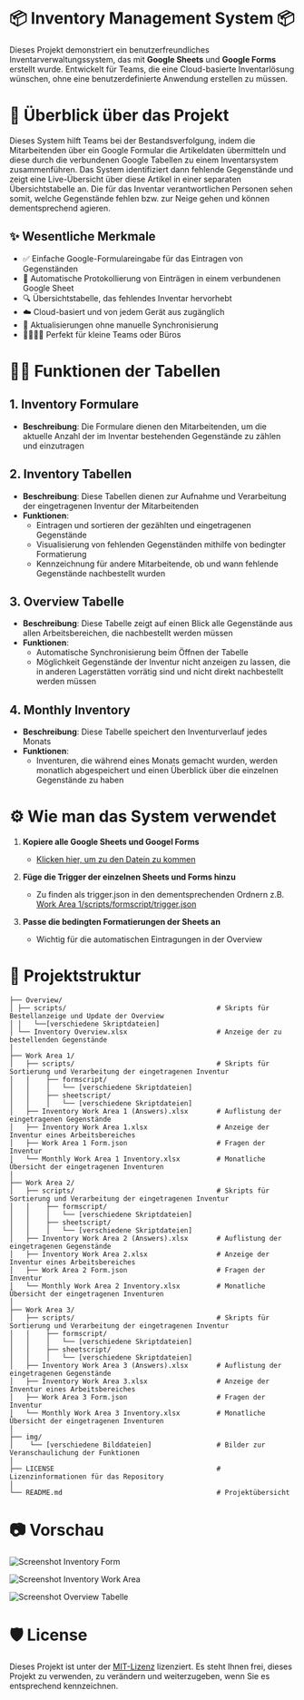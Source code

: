 # 📦 Inventory Management System 📦

Dieses Projekt demonstriert ein benutzerfreundliches Inventarverwaltungssystem, das mit **Google Sheets** und **Google Forms** erstellt wurde. Entwickelt für Teams, die eine  Cloud-basierte Inventarlösung wünschen, ohne eine benutzerdefinierte Anwendung erstellen zu müssen.

# 📖 Überblick über das Projekt

Dieses System hilft Teams bei der Bestandsverfolgung, indem die Mitarbeitenden über ein Google Formular die Artikeldaten übermitteln und diese durch die verbundenen Google Tabellen zu einem Inventarsystem zusammenführen.
Das System identifiziert dann fehlende Gegenstände und zeigt eine Live-Übersicht über diese Artikel in einer separaten Übersichtstabelle an.
Die für das Inventar verantwortlichen Personen sehen somit, welche Gegenstände fehlen bzw. zur Neige gehen und können dementsprechend agieren.

## ✨ Wesentliche Merkmale

- ✅ Einfache Google-Formulareingabe für das Eintragen von Gegenständen
- 📄 Automatische Protokollierung von Einträgen in einem verbundenen Google Sheet
- 🔍 Übersichtstabelle, das fehlendes Inventar hervorhebt
- ☁️ Cloud-basiert und von jedem Gerät aus zugänglich
- 🔄 Aktualisierungen ohne manuelle Synchronisierung
- 👨‍👩‍👧‍👦 Perfekt für kleine Teams oder Büros

# 🧑‍💻 Funktionen der Tabellen

## 1. **Inventory Formulare**
- **Beschreibung**: Die Formulare dienen den Mitarbeitenden, um die aktuelle Anzahl der im Inventar bestehenden Gegenstände zu zählen und einzutragen

## 2. **Inventory Tabellen**
- **Beschreibung**: Diese Tabellen dienen zur Aufnahme und Verarbeitung der eingetragenen Inventur der Mitarbeitenden
- **Funktionen**:
  - Eintragen und sortieren der gezählten und eingetragenen Gegenstände
  - Visualisierung von fehlenden Gegenständen mithilfe von bedingter Formatierung
  - Kennzeichnung für andere Mitarbeitende, ob und wann fehlende Gegenstände nachbestellt wurden

## 3. **Overview Tabelle**
- **Beschreibung**: Diese Tabelle zeigt auf einen Blick alle Gegenstände aus allen Arbeitsbereichen, die nachbestellt werden müssen
- **Funktionen**:
  - Automatische Synchronisierung beim Öffnen der Tabelle
  - Möglichkeit Gegenstände der Inventur nicht anzeigen zu lassen, die in anderen Lagerstätten vorrätig sind und nicht direkt nachbestellt werden müssen


## 4. **Monthly Inventory**
- **Beschreibung**: Diese Tabelle speichert den Inventurverlauf jedes Monats
- **Funktionen**:
  - Inventuren, die während eines Monats gemacht wurden, werden monatlich abgespeichert und einen Überblick über die einzelnen Gegenstände zu haben

# ⚙️ Wie man das System verwendet

1. **Kopiere alle Google Sheets und Googel Forms**  
   - [Klicken hier, um zu den Datein zu kommen](https://drive.google.com/drive/folders/1OyHtgi2f7gH7NRjT6i2nvqzGMOVwZifn) 

2. **Füge die Trigger der einzelnen Sheets und Forms hinzu**  
   - Zu finden als trigger.json in den dementsprechenden Ordnern z.B. [Work Area 1/scripts/formscript/trigger.json](https://github.com/kruczekolaf/Inventory-Management/blob/main/Work%20Area%201/scripts/formscript/trigger.json) 

3. **Passe die bedingten Formatierungen der Sheets an**  
   - Wichtig für die automatischen Eintragungen in der Overview

# 📁 Projektstruktur

```
├── Overview/                                   
│ ├── scripts/                                     # Skripts für Bestellanzeige und Update der Overview
│ │   └──[verschiedene Skriptdateien]
│ └── Inventory Overview.xlsx                      # Anzeige der zu bestellenden Gegenstände
│
├── Work Area 1/
│   ├── scripts/                                   # Skripts für Sortierung und Verarbeitung der eingetragenen Inventur
│   │    ├── formscript/
│   │    │   └── [verschiedene Skriptdateien]
│   │    ├── sheetscript/
│   │    │   └── [verschiedene Skriptdateien]
│   ├── Inventory Work Area 1 (Answers).xlsx       # Auflistung der eingetragenen Gegenstände
│   ├── Inventory Work Area 1.xlsx                 # Anzeige der Inventur eines Arbeitsbereiches
│   ├── Work Area 1 Form.json                      # Fragen der Inventur
│   └── Monthly Work Area 1 Inventory.xlsx         # Monatliche Übersicht der eingetragenen Inventuren
│
├── Work Area 2/          
│   ├── scripts/                                   # Skripts für Sortierung und Verarbeitung der eingetragenen Inventur
│   │    ├── formscript/
│   │    │   └── [verschiedene Skriptdateien]
│   │    ├── sheetscript/
│   │    │   └── [verschiedene Skriptdateien]
│   ├── Inventory Work Area 2 (Answers).xlsx       # Auflistung der eingetragenen Gegenstände
│   ├── Inventory Work Area 2.xlsx                 # Anzeige der Inventur eines Arbeitsbereiches
│   ├── Work Area 2 Form.json                      # Fragen der Inventur
│   └── Monthly Work Area 2 Inventory.xlsx         # Monatliche Übersicht der eingetragenen Inventuren
│
├── Work Area 3/
│   ├── scripts/                                   # Skripts für Sortierung und Verarbeitung der eingetragenen Inventur
│   │    ├── formscript/
│   │    │   └── [verschiedene Skriptdateien]
│   │    ├── sheetscript/
│   │    │   └── [verschiedene Skriptdateien]
│   ├── Inventory Work Area 3 (Answers).xlsx       # Auflistung der eingetragenen Gegenstände
│   ├── Inventory Work Area 3.xlsx                 # Anzeige der Inventur eines Arbeitsbereiches
│   ├── Work Area 3 Form.json                      # Fragen der Inventur
│   └── Monthly Work Area 3 Inventory.xlsx         # Monatliche Übersicht der eingetragenen Inventuren
│
├── img/
│    └── [verschiedene Bilddateien]                # Bilder zur Veranschaulichung der Funktionen
│ 
├── LICENSE                                        # Lizenzinformationen für das Repository
│
└── README.md                                      # Projektübersicht
```

# 📷 Vorschau

![Screenshot Inventory Form](img/Taking-Inventory.png)

![Screenshot Inventory Work Area ](img/Inventory-Work-Area.png)

![Screenshot Overview Tabelle](img/Overview.png)

# 🛡️ License
Dieses Projekt ist unter der [MIT-Lizenz](https://github.com/kruczekolaf/Inventory-Management/blob/main/LICENSE) lizenziert. Es steht Ihnen frei, dieses Projekt zu verwenden, zu verändern und weiterzugeben, wenn Sie es entsprechend kennzeichnen.
